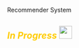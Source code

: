 Recommender System

## <font color=#FFCC00> _In Progress_ </font>  <img src="https://github.githubassets.com/images/icons/emoji/unicode/1f4a5.png" height="30px">